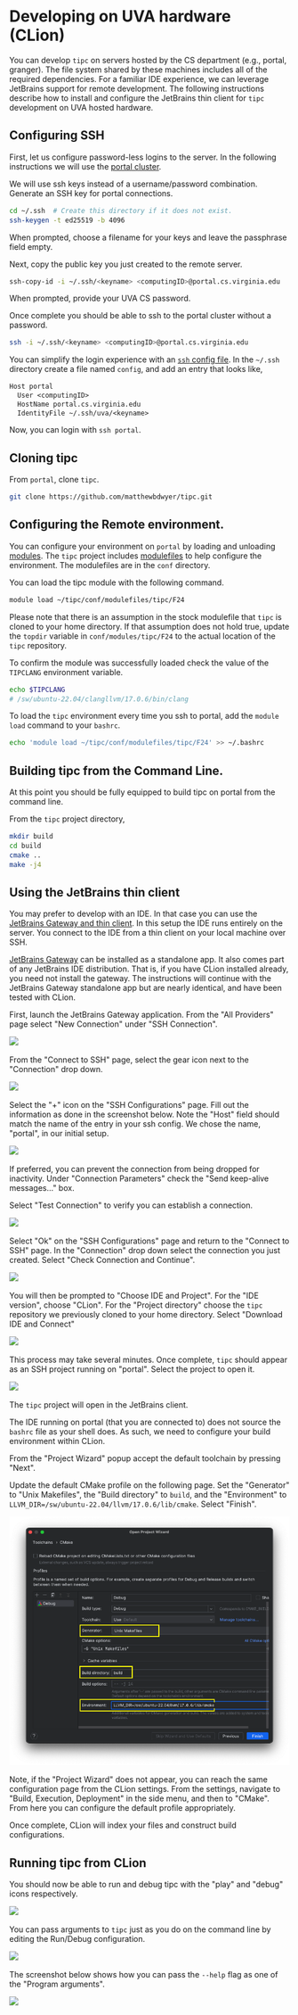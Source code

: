 # Developing on UVA hardware (CLion)
You can develop `tipc` on servers hosted by the CS department (e.g., portal,
granger). The file system shared by these machines includes all of the required
dependencies. For a familiar IDE experience, we can leverage JetBrains support
for remote development. The following instructions describe how to install and
configure the JetBrains thin client for `tipc` development on UVA hosted
hardware.

## Configuring SSH
First, let us configure password-less logins to the server. In the following
instructions we will use the [portal cluster][1].  

We will use ssh keys instead of a username/password combination. Generate an
SSH key for portal connections.

```bash
cd ~/.ssh  # Create this directory if it does not exist.
ssh-keygen -t ed25519 -b 4096
```

When prompted, choose a filename for your keys and leave the passphrase field
empty.  

Next, copy the public key you just created to the remote server. 
```bash
ssh-copy-id -i ~/.ssh/<keyname> <computingID>@portal.cs.virginia.edu
```

When prompted, provide your UVA CS password.  

Once complete you should be able to ssh to the portal cluster without a password.  
```bash
ssh -i ~/.ssh/<keyname> <computingID>@portal.cs.virginia.edu
```

You can simplify the login experience with an [`ssh` config file][2]. In the
`~/.ssh` directory create a file named `config`, and add an entry that looks
like,
```
Host portal
  User <computingID>
  HostName portal.cs.virginia.edu
  IdentityFile ~/.ssh/uva/<keyname>
```

Now, you can login with `ssh portal`.

## Cloning tipc
From `portal`, clone `tipc`.

```bash
git clone https://github.com/matthewbdwyer/tipc.git
```

## Configuring the Remote environment.
You can configure your environment on `portal` by loading and unloading
[modules][3]. The `tipc` project includes [modulefiles][4] to help configure
the environment. The modulefiles are in the `conf` directory.  

You can load the tipc module with the following command.
```bash
module load ~/tipc/conf/modulefiles/tipc/F24
```

Please note that there is an assumption in the stock modulefile that `tipc` is
cloned to your home directory. If that assumption does not hold true, update
the `topdir` variable in `conf/modules/tipc/F24` to the actual location of the
`tipc` repository.  

To confirm the module was successfully loaded check the value of the `TIPCLANG`
environment variable.  
```bash
echo $TIPCLANG
# /sw/ubuntu-22.04/clangllvm/17.0.6/bin/clang
```

To load the `tipc` environment every time you ssh to portal, add the `module
load` command to your `bashrc`.
```bash
echo 'module load ~/tipc/conf/modulefiles/tipc/F24' >> ~/.bashrc
```

## Building tipc from the Command Line.
At this point you should be fully equipped to build tipc on portal from the command line.

From the `tipc` project directory,
```bash
mkdir build
cd build
cmake ..
make -j4
```

## Using the JetBrains thin client
You may prefer to develop with an IDE. In that case you can use the [JetBrains
Gateway and thin client][6]. In this setup the IDE runs entirely on the server.
You connect to the IDE from a thin client on your local machine over SSH.  

[JetBrains Gateway][5] can be installed as a standalone app. It also comes part
of any JetBrains IDE distribution. That is, if you have CLion installed
already, you need not install the gateway. The instructions will continue with
the JetBrains Gateway standalone app but are nearly identical, and have been
tested with CLion.  

First, launch the JetBrains Gateway application. From the "All Providers" page
select "New Connection" under "SSH Connection".

![](assets/clion/gateway_all_provider_new_connection.png")

From the "Connect to SSH" page, select the gear icon next to the "Connection"
drop down.

![](assets/clion/gateway_connect_ssh_connection.png)

Select the "+" icon on the "SSH Configurations" page. Fill out the information
as done in the screenshot below. Note the "Host" field should match the name of
the entry in your ssh config. We chose the name, "portal", in our initial
setup.   

![](assets/clion/gateway_ssh_configuration.png)

If preferred, you can prevent the connection from being dropped for inactivity. Under "Connection Parameters" check the "Send keep-alive messages..." box.  

Select "Test Connection" to verify you can establish a connection.  

![](assets/clion/gateway_ssh_configuration_connection_success.png)

Select "Ok" on the "SSH Configurations" page and return to the "Connect to SSH"
page. In the "Connection" drop down select the connection you just created.
Select "Check Connection and Continue".  

![](assets/clion/gateway_connect_ssh_connection_check_and_continue.png)

You will then be prompted to "Choose IDE and Project". For the "IDE version",
choose "CLion". For the "Project directory" choose the `tipc` repository we
previously cloned to your home directory. Select "Download IDE and Connect"

![](assets/clion/gateway_choose_ide.png)

This process may take several minutes. Once complete, `tipc` should appear as
an SSH project running on "portal". Select the project to open it.

![](assets/clion/gateway_ssh_project.png)

The `tipc` project will open in the JetBrains client.  

The IDE running on portal (that you are connected to) does not source the
`bashrc` file as your shell does. As such, we need to configure your build
environment within CLion.  

From the "Project Wizard" popup accept the default toolchain by pressing "Next".  

Update the default CMake profile on the following page. Set the "Generator" to
"Unix Makefiles", the "Build directory" to `build`, and the "Environment" to
`LLVM_DIR=/sw/ubuntu-22.04/llvm/17.0.6/lib/cmake`. Select "Finish".

![](assets/clion/client_wizard_cmake.png)

Note, if the "Project Wizard" does not appear, you can reach the same
configuration page from the CLion settings. From the settings, navigate to
"Build, Execution, Deployment" in the side menu, and then to "CMake". From here
you can configure the default profile appropriately.  

Once complete, CLion will index your files and construct build configurations.  

## Running tipc from CLion
You should now be able to run and debug tipc with the "play" and "debug" icons respectively.  

![](assets/clion/client_run_debug.png)

You can pass arguments to `tipc` just as you do on the command line by editing
the Run/Debug configuration.  

![](assets/clion/client_edit_conf.png)

The screenshot below shows how you can pass the `--help` flag as one of the
"Program arguments".  

![](assets/clion/client_conf_tipc_args.png)


[1]: https://www.cs.virginia.edu/wiki/doku.php?id=compute_portal
[2]: https://www.ssh.com/academy/ssh/config
[3]: https://www.cs.virginia.edu/wiki/doku.php?id=linux_environment_modules
[4]: https://modules.readthedocs.io/en/stable/modulefile.html
[5]: https://www.jetbrains.com/remote-development/gateway/
[6]: https://www.jetbrains.com/help/clion/remote-development-a.html
